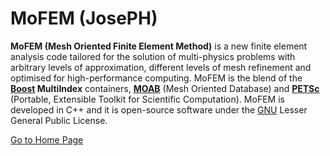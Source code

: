 # **MoFEM (JosePH)** #

**MoFEM (Mesh Oriented Finite Element Method)** is a new finite element analysis code tailored for the solution of multi-physics problems with arbitrary levels of approximation, different levels of mesh refinement and optimised for high-performance computing. MoFEM is the blend of the **[Boost](http://www.boost.org) MultiIndex** containers, **[MOAB](https://trac.mcs.anl.gov/projects/ITAPS/wiki/MOAB)** (Mesh Oriented Database) and **[PETSc](http://www.mcs.anl.gov/petsc/)** (Portable, Extensible Toolkit for Scientific Computation). MoFEM is developed in C++ and it is open-source software under the [GNU](http://www.gnu.org/licenses/) Lesser General Public License.

[Go to Home Page](https://bitbucket.org/likask/mofem-joseph/wiki/Home)